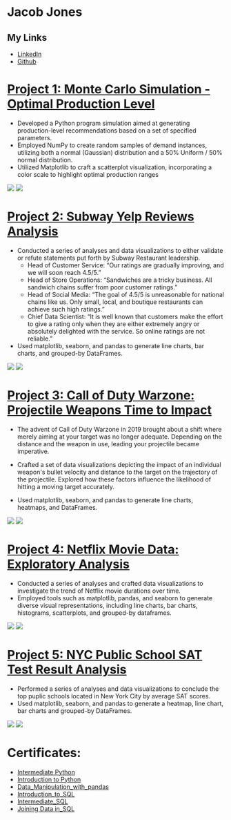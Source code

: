 # Jacob Jones

## My Links
* [LinkedIn](https://www.linkedin.com/in/jacob-jones-jj315/)
* [Github](https://github.com/JacobJones315)


# [Project 1: Monte Carlo Simulation - Optimal Production Level](https://github.com/JacobJones315/Monte-Carlo-Simulation_Optimal-Production-Level/tree/main)
* Developed a Python program simulation aimed at generating production-level recommendations based on a set of specified parameters.
* Employed NumPy to create random samples of demand instances, utilizing both a normal (Gaussian) distribution and a 50% Uniform / 50% normal distribution.
* Utilized Matplotlib to craft a scatterplot visualization, incorporating a color scale to highlight optimal production ranges
  
![](/images/MCS_fig1.0.png)
![](/images/MCS_fig2.0.0.png)


# [Project 2: Subway Yelp Reviews Analysis](https://github.com/JacobJones315/Subway_Yelp_Review-Analysis)
* Conducted a series of analyses and data visualizations to either validate or refute statements put forth by Subway Restaurant leadership.
  * Head of Customer Service: “Our ratings are gradually improving, and we will soon reach 4.5/5.”
  * Head of Store Operations: “Sandwiches are a tricky business. All sandwich chains suffer from poor customer ratings.”
  * Head of Social Media: “The goal of 4.5/5 is unreasonable for national chains like us. Only small, local, and boutique restaurants can achieve such high ratings.”
  * Chief Data Scientist: “It is well known that customers make the effort to give a rating only when they are either extremely angry or absolutely delighted with the service. So online ratings are not reliable.”
* Used matplotlib, seaborn, and pandas to generate line charts, bar charts, and grouped-by DataFrames.
  
![](/images/Subway_fig2.png)
![](/images/Subway_fig11.png)

# [Project 3: Call of Duty Warzone: Projectile Weapons Time to Impact](https://github.com/JacobJones315/Call_of_Duty_Warzone)
* The advent of Call of Duty Warzone in 2019 brought about a shift where merely aiming at your target was no longer adequate. Depending on the distance and the weapon in use, leading your projectile became imperative.
* Crafted a set of data visualizations depicting the impact of an individual weapon's bullet velocity and distance to the target on the trajectory of the projectile. Explored how these factors influence the likelihood of hitting a moving target accurately.
 
* Used matplotlib, seaborn, and pandas to generate line charts, heatmaps, and DataFrames.
  
![](/images/COD_SuccessHMfig1.png)
![](/images/CODBTTfig2.png)

# [Project 4: Netflix Movie Data: Exploratory Analysis](https://github.com/JacobJones315/Netflix_Movie_Data_Analysis)
* Conducted a series of analyses and crafted data visualizations to investigate the trend of Netflix movie durations over time.
* Employed tools such as matplotlib, pandas, and seaborn to generate diverse visual representations, including line charts, bar charts, histograms, scatterplots, and grouped-by dataframes.
  
![](/images/Netflix_fig5.png)
![](/images/Netflix_fig2.png)

# [Project 5: NYC Public School SAT Test Result Analysis](https://github.com/JacobJones315/NYC_Public_School_SAT_Analysis)
* Performed a series of analyses and data visualizations to conclude the top puplic schools located in New York City by average SAT scores.
* Used matplotlib, seaborn, and pandas to generate a heatmap, line chart, bar charts and grouped-by DataFrames.

![](/images/NYC_BC1.png)
![](/images/NYC_BC2.png)



# Certificates:
* [Intermediate Python](https://github.com/JacobJones315/JacobJones315/blob/main/Certificates/Intermediate_Python.pdf)
* [Introduction to Python](https://github.com/JacobJones315/JacobJones315/blob/main/Certificates/Introduction_to_Python.pdf)
* [Data_Manipulation_with_pandas](https://github.com/JacobJones315/JacobJones315/blob/main/Certificates/Data_Manipulation_with_pandas.pdf)
* [Introduction_to_SQL](https://github.com/JacobJones315/JacobJones315/blob/main/Certificates/Introduction_to_SQL.pdf)
* [Intermediate_SQL](https://github.com/JacobJones315/JacobJones315/blob/main/Certificates/Intermediate%20SQL.pdf)
* [Joining Data in_SQL](https://github.com/JacobJones315/JacobJones315/blob/main/Certificates/Joining%20Data%20in%20SQL.pdf)

